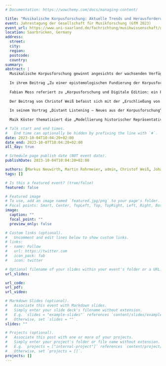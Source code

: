 ```yaml
---
# Documentation: https://wowchemy.com/docs/managing-content/

title: "Musikalische Korpusforschung: Aktuelle Trends und Herausforderungen"
event: Jahrestagung der Gesellschaft für Musikforschung (GfM 2023)
event_url: https://www.uni-saarland.de/fachrichtung/musikwissenschaft/gfm-tagung-2023.html
location: Saarbrücken, Germany
address:
  street:
  city:
  region:
  postcode:
  country:
summary:
abstract: |
  Musikalische Korpusforschung gewinnt angesichts der wachsenden Verfügbarkeit von Datensätzen sowie der Anwendung avancierter algorithmischer und datenanalytischer Methoden zunehmend an Bedeutung. Das Panel widmet sich diesem aktuell florierenden Feld sowohl aus metatheoretischen als auch praktischen, ergebnisorientierten Perspektiven und gewährt Einblicke in gegenwärtige Trends und Herausforderungen. 
  
  In ihrem Beitrag „Zu einer epistemologischen Fundierung der Korpusforschung“ behandeln Martin Rohrmeier und Markus Neuwirth zunächst wissenschaftstheoretisch grundlegende Fragen, die das Verhältnis von hermeneutischem „close listening“ und quantitativ-statistisch orientiertem „distant listening“ ebenso diskutieren wie die Rolle des Werkbegriffs und den vielfach vorgebrachten Positivismusvorwurf. Im Anschluss daran thematisiert Neuwirth in seinem Beitrag „Modellbasierte Korpusanalyse“ die zentrale Bedeutung formaler Modellbildung in der Korpusforschung. Wichtige musikalische Domänen wie Polyphonie, Harmonik oder musikalische Form lassen sich technisch als Entitäten und deren Relationen konzeptualisieren. Im Vortrag sollen die vielfältigen Vorzüge formaler Modelle aufgezeigt werden, denen aufgrund ihrer generalisierenden Verfasstheit das Potenzial zukommt, Brückenschläge zwischen diversen theoretischen Beschreibungen zu ermöglichen. In der Musikforschung häufig nicht explizit dargelegte Modelle lassen sich gewinnbringend in Formalisierungen überführen und für computergestützte Korpusforschung nutzbar machen. 
  
  Fabian Moss referiert zu „Korpusforschung und Digitale Edition: ein Plädoyer für stärkere Intradisziplinarität“. Interdisziplinarität ist für digitale Musikforschung eine conditio sine qua non und bereits durch die Verbindung musikwissenschaftlicher Forschungsfragen mit informatischen Methoden notwendigerweise gefordert. Dass dies grundsätzlich erfolgreich sein kann, ist durch zahlreiche Forschungsprojekte bestens belegt. Weniger stark im Fokus steht dabei häufig die Frage, inwiefern der Einzug dieser Methoden bestehende intradisziplinäre Fissuren verfestigt. Dies soll anhand der Themenfelder „Digitale Edition“ und „Musikalische Korpusforschung“ exemplarisch ausgeführt und gleichzeitig Perspektiven für einen engeren Austausch aufgezeigt werden. 
  
  Der Beitrag von Christof Weiß befasst sich mit der „Erschließung von Audio-Korpora für die Musikforschung“. Audiodaten bieten aufgrund ihrer leichten Verfügbarkeit und der vergleichsweise unaufwändigen Datenaufbereitung große Chancen für die Korpusforschung, zumal sie die Einbeziehung improvisierter, elektronisch generierter oder anderweitig notierter Musik erlauben. Die Extraktion expliziter Informationen über z.B. Tonhöhen, Akkorde oder (lokale) Tonarten aus Audiodaten stellt hierbei eine große Herausforderung dar. Der Beitrag stellt Strategien vor, solche Daten trotz einer fehlerbehafteten oder unscharfen Primäranalyse für die Korpusforschung nutzbar zu machen und demonstriert dies anhand zweier Beispielkorpora (klassische Instrumentalmusik und Jazz-Soli). 
  
  In seinem Vortrag „Distant Listening – Neues aus der Korpusforschung“ berichtet Johannes Hentschel über ein vom SNF gefördertes Forschungsprojekt, das sich zum Ziel gesetzt hat, stilistisch heterogene Musiksprachen mit Blick auf Harmonik unter Nutzung korpusgestützter Methoden vergleichbar zu machen. Der Vortrag bietet Einblicke in die Genese eines der größten digitalen Datensätze vollumfänglicher harmonischer Analysen, wirft einige Schlaglichter auf stilometrische Auswertungsmethoden, und sucht Verknüpfungen zwischen statistischen Trends und musikgeschichtlichen Narrativen. 
  
  Maik Köster thematisiert die „Modellierung historischer Repräsentativität bei der Zusammenstellung symbolischer Musikkorpora“. Er verweist dabei auf die Problematik, dass sich die Korpusforschung in der Analyse historischer Kompositionspraxis weitestgehend auf wenige kanonisierte Komponisten beschränkt. Die Herausforderungen, ein Sample von Stücken, das die Vielfalt des in einem konkreten historischen Kontext rezipierten Repertoires abbildet, anhand historischer Daten zu begründen, sollen anhand des Streichquartetts im deutschsprachigen Raum des 19. Jahrhunderts diskutiert werden. Dieser Prozess stützt sich auf quantitative und qualitative Auswertungen von Konzertprogrammen, historischen Musikzeitschriften und Musikverlagsdaten.

# Talk start and end times.
#   End time can optionally be hidden by prefixing the line with `#`.
date: 2023-10-04T10:04:20+02:00
date_end: 2023-10-07T10:04:20+02:00
all_day: true

# Schedule page publish date (NOT event date).
publishDate: 2023-10-04T10:04:20+02:00

authors: [Markus Neuwirth, Martin Rohrmeier, admin, Christof Weiß, Johannes Hentschel, Maik Köster]
tags: []

# Is this a featured event? (true/false)
featured: false

# Featured image
# To use, add an image named `featured.jpg/png` to your page's folder. 
# Focal points: Smart, Center, TopLeft, Top, TopRight, Left, Right, BottomLeft, Bottom, BottomRight.
image:
  caption: ""
  focal_point: ""
  preview_only: false

# Custom links (optional).
#   Uncomment and edit lines below to show custom links.
# links:
# - name: Follow
#   url: https://twitter.com
#   icon_pack: fab
#   icon: twitter

# Optional filename of your slides within your event's folder or a URL.
url_slides:

url_code:
url_pdf:
url_video:

# Markdown Slides (optional).
#   Associate this event with Markdown slides.
#   Simply enter your slide deck's filename without extension.
#   E.g. `slides = "example-slides"` references `content/slides/example-slides.md`.
#   Otherwise, set `slides = ""`.
slides: ""

# Projects (optional).
#   Associate this post with one or more of your projects.
#   Simply enter your project's folder or file name without extension.
#   E.g. `projects = ["internal-project"]` references `content/project/deep-learning/index.md`.
#   Otherwise, set `projects = []`.
projects: []
---
```

